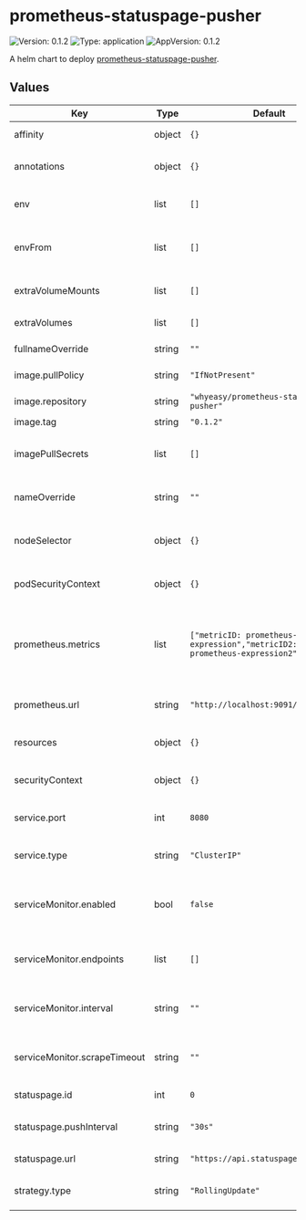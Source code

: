 # prometheus-statuspage-pusher

![Version: 0.1.2](https://img.shields.io/badge/Version-0.1.2-informational?style=flat-square) ![Type: application](https://img.shields.io/badge/Type-application-informational?style=flat-square) ![AppVersion: 0.1.2](https://img.shields.io/badge/AppVersion-0.1.2-informational?style=flat-square)

A helm chart to deploy [prometheus-statuspage-pusher](https://github.com/Whyeasy/prometheus-statuspage-pusher).

## Values

| Key | Type | Default | Description |
|-----|------|---------|-------------|
| affinity | object | `{}` | Node/pod affinities |
| annotations | object | `{}` | Annotations to be added to the pods |
| env | list | `[]` | environment variables for the container |
| envFrom | list | `[]` | environment variable sources for the container |
| extraVolumeMounts | list | `[]` | additional volume mounts |
| extraVolumes | list | `[]` | additional volumes |
| fullnameOverride | string | `""` | full name of the chart. |
| image.pullPolicy | string | `"IfNotPresent"` | image pull policy |
| image.repository | string | `"whyeasy/prometheus-statuspage-pusher"` | image repository |
| image.tag | string | `"0.1.2"` | image tag |
| imagePullSecrets | list | `[]` | image pull secret for private images |
| nameOverride | string | `""` | override name of the chart |
| nodeSelector | object | `{}` | node for scheduler pod assignment |
| podSecurityContext | object | `{}` | Add security context to pods |
| prometheus.metrics | list | `["metricID: prometheus-expression","metricID2: prometheus-expression2"]` | Entries of metricsID and Prometheus expression to send to Statuspage |
| prometheus.url | string | `"http://localhost:9091/prometheus"` | URL of Prometheus API |
| resources | object | `{}` | custom resource configuration |
| securityContext | object | `{}` | Add security context to deployment |
| service.port | int | `8080` | Service port for the exporter |
| service.type | string | `"ClusterIP"` | Serive type for the exporter |
| serviceMonitor.enabled | bool | `false` | Deploy a service monitor along with the exporter. |
| serviceMonitor.endpoints | list | `[]` | Specify addiotnal Endpoint objects |
| serviceMonitor.interval | string | `""` | Set scraping interval for the service monitor. |
| serviceMonitor.scrapeTimeout | string | `""` | Set scraping time out for the service monitor. |
| statuspage.id | int | `0` | Statuspage ID |
| statuspage.pushInterval | string | `"30s"` | Metric push interval to Statuspage |
| statuspage.url | string | `"https://api.statuspage.io"` | statuspage URL |
| strategy.type | string | `"RollingUpdate"` | Strategy for deploying containers |